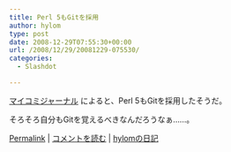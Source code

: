 ```yaml
---
title: Perl 5もGitを採用
author: hylom
type: post
date: 2008-12-29T07:55:30+00:00
url: /2008/12/29/20081229-075530/
categories:
  - Slashdot

---
```

  [マイコミジャーナル][1] によると、Perl 5もGitを採用したそうだ。

そろそろ自分もGitを覚えるべきなんだろうなぁ……。

  [Permalink][2] |   [コメントを読む][3] |   [hylomの日記][4]

 [1]: http://journal.mycom.co.jp/news/2008/12/24/032/index.html
 [2]: http://slashdot.jp/~hylom/journal/462665
 [3]: http://slashdot.jp/~hylom/journal/462665#acomments
 [4]: http://slashdot.jp/~hylom/journal/
